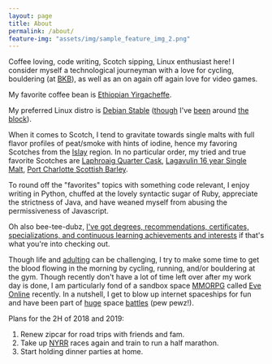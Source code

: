 ```yaml
---
layout: page
title: About
permalink: /about/
feature-img: "assets/img/sample_feature_img_2.png"
---
```


Coffee loving, code writing, Scotch sipping, Linux enthusiast here! I consider myself a technological journeyman with a love for cycling, bouldering (at [BKB](https://brooklynboulders.com/gowanus/)), as well as an on again off again love for video games. 

My favorite coffee bean is [Ethiopian Yirgacheffe](https://www.orensdailyroast.com/shopProduct.aspx?Product_Id=9&SubCategory=148&GenCat=1&Category=1&Title=Coffee&image=False).

My preferred Linux distro is [Debian Stable](https://www.debian.org/releases/stable/) ([though](https://www.gentoo.org/) I've [been](https://www.archlinux.org/) around [the block](https://getfedora.org/)). 

When it comes to Scotch, I tend to gravitate towards single malts with full flavor profiles of peat/smoke with hints of iodine, hence my favoring Scotches from the [Islay](https://en.wikipedia.org/wiki/Islay) region. In no particular order, my tried and true favorite Scotches are [Laphroaig Quarter Cask](http://www.astorwines.com/SearchResultsSingle.aspx?p=2&search=15752&searchtype=Contains), [Lagavulin 16 year Single Malt](http://www.astorwines.com/SearchResultsSingle.aspx?p=2&search=37788&searchtype=Contains), [Port Charlotte Scottish Barley](http://www.astorwines.com/SearchResultsSingle.aspx?p=2&search=31336&searchtype=Contains). 

To round off the "favorites" topics with something code relevant, I enjoy writing in Python, chuffed at the lovely syntactic sugar of Ruby, appreciate the strictness of Java, and have weaned myself from abusing the permissiveness of Javascript.

Oh also bee-tee-dubz, [I've got degrees, recommendations, certificates, specializations, and continuous learning achievements and interests](https://www.linkedin.com/in/xavierortiz) if that's what you're into checking out.

Though life and [adulting](https://en.oxforddictionaries.com/definition/adulting) can be challenging, I try to make some time to get the blood flowing in the morning by cycling, running, and/or bouldering at the gym. Though recently don't have a lot of time left over after my work day is done, I am particularly fond of a sandbox space [MMORPG](https://en.wikipedia.org/wiki/Massively_multiplayer_online_role-playing_game) called [Eve Online](https://www.eveonline.com/signup/?invc=420d09fc-3559-4317-b9da-202c8ec0ab65) recently. In a nutshell, I get to blow up internet spaceships for fun and have been part of [huge](https://imperium.news/breaking-news-supercap-fight-wicked-creek/) space [battles](https://imperium.news/ualx-3-battle-aftermath-camping-operations-in-effect/) (pew pewz!).

Plans for the 2H of 2018 and 2019:
1. Renew zipcar for road trips with friends and fam.
2. Take up [NYRR](www.nyrr.org) races again and train to run a half marathon. 
3. Start holding dinner parties at home.
